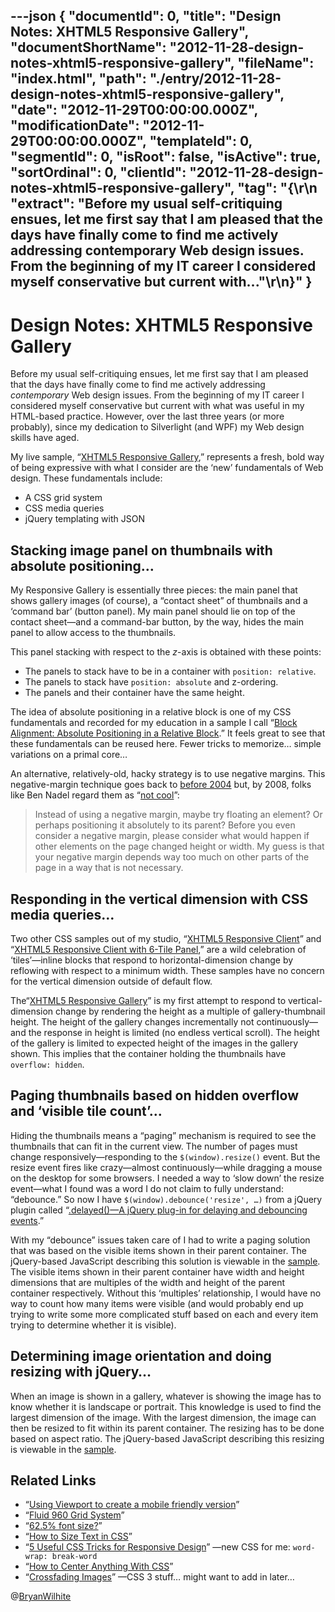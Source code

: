 ---json
{
  "documentId": 0,
  "title": "Design Notes: XHTML5 Responsive Gallery",
  "documentShortName": "2012-11-28-design-notes-xhtml5-responsive-gallery",
  "fileName": "index.html",
  "path": "./entry/2012-11-28-design-notes-xhtml5-responsive-gallery",
  "date": "2012-11-29T00:00:00.000Z",
  "modificationDate": "2012-11-29T00:00:00.000Z",
  "templateId": 0,
  "segmentId": 0,
  "isRoot": false,
  "isActive": true,
  "sortOrdinal": 0,
  "clientId": "2012-11-28-design-notes-xhtml5-responsive-gallery",
  "tag": "{\r\n  \"extract\": \"Before my usual self-critiquing ensues, let me first say that I am pleased that the days have finally come to find me actively addressing contemporary Web design issues. From the beginning of my IT career I considered myself conservative but current with...\"\r\n}"
}
---

# Design Notes: XHTML5 Responsive Gallery

Before my usual self-critiquing ensues, let me first say that I am pleased that the days have finally come to find me actively addressing *contemporary* Web design issues. From the beginning of my IT career I considered myself conservative but current with what was useful in my HTML-based practice. However, over the last three years (or more probably), since my dedication to Silverlight (and WPF) my Web design skills have aged.

My live sample, “[XHTML5 Responsive Gallery](http://songhay.blob.core.windows.net/samples-jquery/960GsGallery.html),” represents a fresh, bold way of being expressive with what I consider are the ‘new’ fundamentals of Web design. These fundamentals include:

* A CSS grid system
* CSS media queries
* jQuery templating with JSON

## Stacking image panel on thumbnails with absolute positioning…

My Responsive Gallery is essentially three pieces: the main panel that shows gallery images (of course), a “contact sheet” of thumbnails and a ‘command bar’ (button panel). My main panel should lie on top of the contact sheet—and a command-bar button, by the way, hides the main panel to allow access to the thumbnails.

This panel stacking with respect to the *z*-axis is obtained with these points:

* The panels to stack have to be in a container with `position: relative`.
* The panels to stack have `position: absolute` and z-ordering.
* The panels and their container have the same height.

The idea of absolute positioning in a relative block is one of my CSS fundamentals and recorded for my education in a sample I call “[Block Alignment: Absolute Positioning in a Relative Block](http://songhay.blob.core.windows.net/samples-css/block-relative-positioning.html).” It feels great to see that these fundamentals can be reused here. Fewer tricks to memorize… simple variations on a primal core…

An alternative, relatively-old, hacky strategy is to use negative margins. This negative-margin technique goes back to [before 2004](http://www.alistapart.com/articles/negativemargins/) but, by 2008, folks like Ben Nadel regard them as “[not cool](http://www.bennadel.com/blog/1174-Negative-CSS-Margins-Are-Not-Cool.htm)”:

<blockquote>

Instead of using a negative margin, maybe try floating an element? Or perhaps positioning it absolutely to its parent? Before you even consider a negative margin, please consider what would happen if other elements on the page changed height or width. My guess is that your negative margin depends way too much on other parts of the page in a way that is not necessary.

</blockquote>

## Responding in the vertical dimension with CSS media queries…

Two other CSS samples out of my studio, “[XHTML5 Responsive Client](http://songhay.blob.core.windows.net/samples-css/960-gs-fluid-12.html)” and “[XHTML5 Responsive Client with 6-Tile Panel](http://songhay.blob.core.windows.net/samples-css/960-gs-fluid-12-panel.html),” are a wild celebration of ‘tiles’—inline blocks that respond to horizontal-dimension change by reflowing with respect to a minimum width. These samples have no concern for the vertical dimension outside of default flow.

The“[XHTML5 Responsive Gallery](http://songhay.blob.core.windows.net/samples-jquery/960GsGallery.html)” is my first attempt to respond to vertical-dimension change by rendering the height as a multiple of gallery-thumbnail height. The height of the gallery changes incrementally not continuously—and the response in height is limited (no endless vertical scroll). The height of the gallery is limited to expected height of the images in the gallery shown. This implies that the container holding the thumbnails have `overflow: hidden`.

## Paging thumbnails based on hidden overflow and ‘visible tile count’…

Hiding the thumbnails means a “paging” mechanism is required to see the thumbnails that can fit in the current view. The number of pages must change responsively—responding to the `$(window).resize()` event. But the resize event fires like crazy—almost continuously—while dragging a mouse on the desktop for some browsers. I needed a way to ‘slow down’ the resize event—what I found was a word I do not claim to fully understand: “debounce.” So now I have `$(window).debounce('resize', …)` from a jQuery plugin called “[.delayed()—A jQuery plug-in for delaying and debouncing events](http://www.theloveofcode.com/jquery/delayed/).”

With my “debounce” issues taken care of I had to write a paging solution that was based on the visible items shown in their parent container. The jQuery-based JavaScript describing this solution is viewable in the [sample](http://songhay.blob.core.windows.net/samples-jquery/960GsGallery.html). The visible items shown in their parent container have width and height dimensions that are multiples of the width and height of the parent container respectively. Without this ‘multiples’ relationship, I would have no way to count how many items were visible (and would probably end up trying to write some more complicated stuff based on each and every item trying to determine whether it is visible).

## Determining image orientation and doing resizing with jQuery…

When an image is shown in a gallery, whatever is showing the image has to know whether it is landscape or portrait. This knowledge is used to find the largest dimension of the image. With the largest dimension, the image can then be resized to fit within its parent container. The resizing has to be done based on aspect ratio. The jQuery-based JavaScript describing this resizing is viewable in the [sample](http://songhay.blob.core.windows.net/samples-jquery/960GsGallery.html).

## Related Links

* “[Using Viewport to create a mobile friendly version](http://stackoverflow.com/questions/6293511/using-viewport-to-create-a-mobile-friendly-version)”
* “[Fluid 960 Grid System](http://www.designinfluences.com/fluid960gs/)”
* “[62.5% font size?](http://css-tricks.com/forums/discussion/17027/62-5-font-size/p1)”
* “[How to Size Text in CSS](http://www.alistapart.com/articles/howtosizetextincss)”
* “[5 Useful CSS Tricks for Responsive Design](http://webdesignerwall.com/tutorials/5-useful-css-tricks-for-responsive-design)” —new CSS for me: `word-wrap: break-word`
* “[How to Center Anything With CSS](http://designshack.net/articles/css/how-to-center-anything-with-css/)”
* “[Crossfading Images](http://css3.bradshawenterprises.com/cfimg/)” —CSS 3 stuff… might want to add in later…

@[BryanWilhite](https://twitter.com/BryanWilhite)
